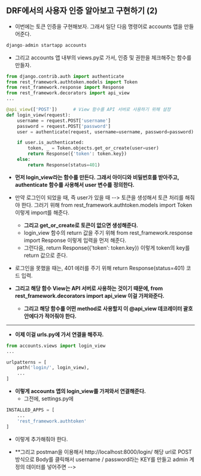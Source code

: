 ## DRF에서의 사용자 인증 알아보고 구현하기 (2)
- 이번에는 토큰 인증을 구현해보자. 그래서 일단 다음 명령어로 accounts 앱을 만들어준다.

```python
django-admin startapp accounts
```

- 그리고 accounts 앱 내부의 views.py로 가서, 인증 및 권한을 체크해주는 함수를 만들자.

```python
from django.contrib.auth import authenticate
from rest_framework.authtoken.models import Token
from rest_framework.response import Response
from rest_framework.decorators import api_view
...

@api_view(['POST'])      # View 함수를 API 서버로 사용하기 위해 설정
def login_view(request):
    username = request.POST['username']
    password = request.POST['password']
    user = authenticate(request, username=username, password=password)

    if user.is_authenticated:
        token, _ = Token.objects.get_or_create(user=user)
        return Response({'token': token.key})
    else:
        return Response(status=401)

```

- **먼저 login_view라는 함수를 만든다. 그래서 아이디와 비밀번호를 받아주고, authenticate 함수를 사용해서 user 변수를 정의한다.**
- 만약 로그인이 되었을 때, 즉 user가 있을 때 --> 토큰을 생성해서 토큰 처리를 해줘야 한다. 그러기 위해 from rest_framework.authtoken.models import Token 이렇게 import를 해준다.
  - **그리고 get_or_create로 토큰이 없으면 생성해준다.** 
  - login_view 함수의 return 값을 주기 위해 from rest_framework.response import Response 이렇게 입력을 먼저 해준다. 
  - 그런다음, return Response({'token': token.key}) 이렇게 token의 key를 return 값으로 준다.

- 로그인을 못했을 때는, 401 에러를 주기 위해 return Response(status=401) 코드 입력.

- **그리고 해당 함수 View는 API 서버로 사용하는 것이기 때문에, from rest_framework.decorators import api_view 이걸 가져와준다.**
  - **그리고 해당 함수를 어떤 method로 사용할지 이 @api_view 데코레이터 괄호 안에다가 적어줘야 한다.**


* * *
- **이제 이걸 urls.py에 가서 연결을 해주자.**

```python
from accounts.views import login_view
...

urlpatterns = [
    path('login/', login_view),
    ...
]
```

- **이렇게 accounts 앱의 login_view를 가져와서 연결해준다.**
  - 그전에, settings.py에 

```python
INSTALLED_APPS = [
    ...
    'rest_framework.authtoken'
]
```

- 이렇게 추가해줘야 한다.


- **그리고 postman을 이용해서 http://localhost:8000/login/ 해당 url로 POST 방식으로 Body를 클릭해서 username / password라는 KEY를 만들고 admin 계정의 데이터를 넣어주면 --> 





